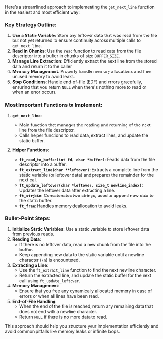 Here’s a streamlined approach to implementing the `get_next_line` function in the easiest and most efficient way:

### Key Strategy Outline:
1. **Use a Static Variable**: Store any leftover data that was read from the file but not yet returned to ensure continuity across multiple calls to `get_next_line`.
2. **Read in Chunks**: Use the `read` function to read data from the file descriptor into a buffer in chunks of size `BUFFER_SIZE`.
3. **Manage Line Extraction**: Efficiently extract the next line from the stored data and return it to the caller.
4. **Memory Management**: Properly handle memory allocations and free unused memory to avoid leaks.
5. **Stop Conditions**: Handle end-of-file (EOF) and errors gracefully, ensuring that you return `NULL` when there's nothing more to read or when an error occurs.

### Most Important Functions to Implement:
1. **`get_next_line`**:
   - Main function that manages the reading and returning of the next line from the file descriptor.
   - Calls helper functions to read data, extract lines, and update the static buffer.
   
2. **Helper Functions**:
   - **`ft_read_to_buffer(int fd, char *buffer)`**: Reads data from the file descriptor into a buffer.
   - **`ft_extract_line(char **leftover)`**: Extracts a complete line from the static variable (or leftover data) and prepares the remainder for the next call.
   - **`ft_update_leftover(char *leftover, size_t newline_index)`**: Updates the leftover data after extracting a line.
   - **`ft_strjoin`**: Concatenates two strings, used to append new data to the static buffer.
   - **`ft_free`**: Handles memory deallocation to avoid leaks.

### Bullet-Point Steps:
1. **Initialize Static Variables**: Use a static variable to store leftover data from previous reads.
2. **Reading Data**:
   - If there is no leftover data, read a new chunk from the file into the buffer.
   - Keep appending new data to the static variable until a newline character (`\n`) is encountered.
3. **Extracting a Line**:
   - Use the `ft_extract_line` function to find the next newline character.
   - Return the extracted line, and update the static buffer for the next call using `ft_update_leftover`.
4. **Memory Management**:
   - Ensure that you free any dynamically allocated memory in case of errors or when all lines have been read.
5. **End-of-File Handling**:
   - When the end of the file is reached, return any remaining data that does not end with a newline character.
   - Return `NULL` if there is no more data to read.

This approach should help you structure your implementation efficiently and avoid common pitfalls like memory leaks or infinite loops.
